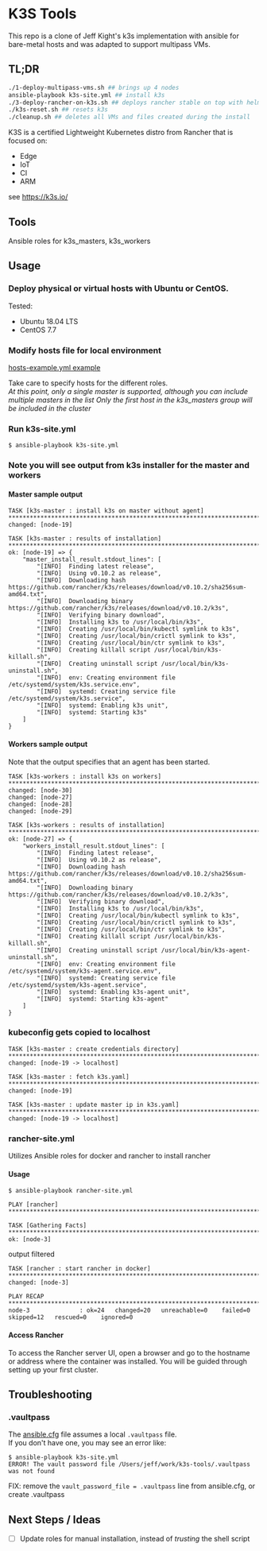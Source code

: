# K3S Tools

This repo is a clone of Jeff Kight's k3s implementation with ansible for bare-metal hosts and was adapted to support multipass VMs.

## TL;DR

``` bash
./1-deploy-multipass-vms.sh ## brings up 4 nodes
ansible-playbook k3s-site.yml ## install k3s
./3-deploy-rancher-on-k3s.sh ## deploys rancher stable on top with helm
./k3s-reset.sh ## resets k3s
./cleanup.sh ## deletes all VMs and files created during the install
```

K3S is a certified Lightweight Kubernetes distro from Rancher that is focused on:
* Edge
* IoT
* CI
* ARM

see https://k3s.io/

## Tools

Ansible roles for k3s_masters, k3s_workers

## Usage

### Deploy physical or virtual hosts with Ubuntu or CentOS.

Tested:
* Ubuntu 18.04 LTS
* CentOS 7.7

### Modify hosts file for local environment

[hosts-example.yml example](hosts-example.yml)

Take care to specify hosts for the different roles.  
*At this point, only a single master is supported, although you can include multiple masters in the list*
*Only the first host in the k3s_masters group will be included in the cluster*

### Run k3s-site.yml

```
$ ansible-playbook k3s-site.yml
```

### Note you will see output from k3s installer for the master and workers

#### Master sample output

```
TASK [k3s-master : install k3s on master without agent] ******************************************************************************************************************
changed: [node-19]

TASK [k3s-master : results of installation] ******************************************************************************************************************************
ok: [node-19] => {
    "master_install_result.stdout_lines": [
        "[INFO]  Finding latest release",
        "[INFO]  Using v0.10.2 as release",
        "[INFO]  Downloading hash https://github.com/rancher/k3s/releases/download/v0.10.2/sha256sum-amd64.txt",
        "[INFO]  Downloading binary https://github.com/rancher/k3s/releases/download/v0.10.2/k3s",
        "[INFO]  Verifying binary download",
        "[INFO]  Installing k3s to /usr/local/bin/k3s",
        "[INFO]  Creating /usr/local/bin/kubectl symlink to k3s",
        "[INFO]  Creating /usr/local/bin/crictl symlink to k3s",
        "[INFO]  Creating /usr/local/bin/ctr symlink to k3s",
        "[INFO]  Creating killall script /usr/local/bin/k3s-killall.sh",
        "[INFO]  Creating uninstall script /usr/local/bin/k3s-uninstall.sh",
        "[INFO]  env: Creating environment file /etc/systemd/system/k3s.service.env",
        "[INFO]  systemd: Creating service file /etc/systemd/system/k3s.service",
        "[INFO]  systemd: Enabling k3s unit",
        "[INFO]  systemd: Starting k3s"
    ]
}
```

#### Workers sample output
Note that the output specifies that an agent has been started.
```
TASK [k3s-workers : install k3s on workers] ******************************************************************************************************************************
changed: [node-30]
changed: [node-27]
changed: [node-28]
changed: [node-29]

TASK [k3s-workers : results of installation] *****************************************************************************************************************************
ok: [node-27] => {
    "workers_install_result.stdout_lines": [
        "[INFO]  Finding latest release",
        "[INFO]  Using v0.10.2 as release",
        "[INFO]  Downloading hash https://github.com/rancher/k3s/releases/download/v0.10.2/sha256sum-amd64.txt",
        "[INFO]  Downloading binary https://github.com/rancher/k3s/releases/download/v0.10.2/k3s",
        "[INFO]  Verifying binary download",
        "[INFO]  Installing k3s to /usr/local/bin/k3s",
        "[INFO]  Creating /usr/local/bin/kubectl symlink to k3s",
        "[INFO]  Creating /usr/local/bin/crictl symlink to k3s",
        "[INFO]  Creating /usr/local/bin/ctr symlink to k3s",
        "[INFO]  Creating killall script /usr/local/bin/k3s-killall.sh",
        "[INFO]  Creating uninstall script /usr/local/bin/k3s-agent-uninstall.sh",
        "[INFO]  env: Creating environment file /etc/systemd/system/k3s-agent.service.env",
        "[INFO]  systemd: Creating service file /etc/systemd/system/k3s-agent.service",
        "[INFO]  systemd: Enabling k3s-agent unit",
        "[INFO]  systemd: Starting k3s-agent"
    ]
}
```

### kubeconfig gets copied to localhost

```
TASK [k3s-master : create credentials directory] *************************************************************************************************************************
changed: [node-19 -> localhost]

TASK [k3s-master : fetch k3s.yaml] ***************************************************************************************************************************************
changed: [node-19]

TASK [k3s-master : update master ip in k3s.yaml] *************************************************************************************************************************
changed: [node-19 -> localhost]
```

### rancher-site.yml

Utilizes Ansible roles for docker and rancher to install rancher

#### Usage
```
$ ansible-playbook rancher-site.yml

PLAY [rancher] ***********************************************************************************************************************************************************

TASK [Gathering Facts] ***************************************************************************************************************************************************
ok: [node-3]
```
output filtered
```
TASK [rancher : start rancher in docker] *********************************************************************************************************************************
changed: [node-3]

PLAY RECAP ***************************************************************************************************************************************************************
node-3              : ok=24   changed=20   unreachable=0    failed=0    skipped=12   rescued=0    ignored=0
```

#### Access Rancher
To access the Rancher server UI, open a browser and go to the hostname or address where the container was installed. You will be guided through setting up your first cluster.

## Troubleshooting

### .vaultpass
The [ansible.cfg](ansible.cfg) file assumes a local `.vaultpass` file.  
If you don't have one, you may see an error like:
```
$ ansible-playbook k3s-site.yml
ERROR! The vault password file /Users/jeff/work/k3s-tools/.vaultpass was not found
```
FIX: remove the `vault_password_file = .vaultpass` line from ansible.cfg, or create .vaultpass

## Next Steps / Ideas

- [ ] Update roles for manual installation, instead of *trusting* the shell script

